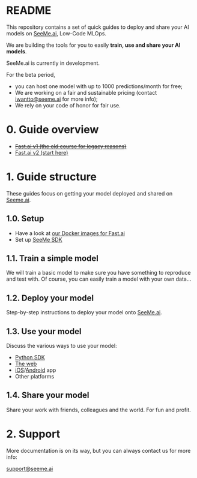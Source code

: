 # README #

This repository contains a set of quick guides to deploy and share your AI models on [SeeMe.ai](https://seeme.ai), Low-Code MLOps.

We are building the tools for you to easily **train, use and share your AI models**.

SeeMe.ai is currently in development.

For the beta period, 

- you can host one model with up to 1000 predictions/month for free;
- We are working on a fair and sustainable pricing (contact iwantto@seeme.ai for more info);
- We rely on your code of honor for fair use.

# 0. Guide overview

* ~~[Fast.ai v1 (the old course for legacy reasons)](https://github.com/SeeMe-ai/fastai-quick-guides/blob/master/seeme-quick-guide-fastai-v1.ipynb)~~
* [Fast.ai v2 (start here)](https://github.com/SeeMe-ai/fastai-quick-guides/blob/master/seeme-quick-guide-fastai-v2.ipynb)

# 1. Guide structure #

These guides focus on getting your model deployed and shared on [Seeme.ai](https://seeme.ai).

## 1.0. Setup ##

* Have a look at [our Docker images for Fast.ai](https://hub.docker.com/u/seemeai)
* Set up [SeeMe SDK](https://pypi.org/project/seeme/)

## 1.1. Train a simple model  ##

We will train a basic model to make sure you have something to reproduce and test with. Of course, you can easily train a model with your own data...

## 1.2. Deploy your model ##

Step-by-step instructions to deploy your model onto [SeeMe.ai](https://seeme.ai).

## 1.3. Use your model ##

Discuss the various ways to use your model:

- [Python SDK](https://pypi.org/project/seeme/)
- [The web](https://app.seeme.ai)
- [iOS](https://apps.apple.com/be/app/seeme-ai/id1443724639)/[Android](https://play.google.com/store/apps/details?id=ai.seeme&hl=en&gl=US) app
- Other platforms

## 1.4. Share your model ##

Share your work with friends, colleagues and the world. For fun and profit.

# 2. Support #

More documentation is on its way, but you can always contact us for more info:

[support@seeme.ai](mailto:support@seeme.ai)
